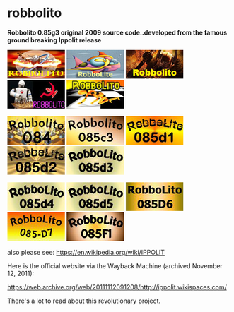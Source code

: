 # robbolito
**Robbolito 0.85g3 original 2009 source code..developed from the famous ground breaking Ippolit release**

![alt tag](https://raw.githubusercontent.com/FireFather/robbolito/master/logos/robbolito.png)
![alt tag](https://raw.githubusercontent.com/FireFather/robbolito/master/logos/robbolite.bmp)
![alt tag](https://raw.githubusercontent.com/FireFather/robbolito/master/logos/robbolito.bmp)
![alt tag](https://raw.githubusercontent.com/FireFather/robbolito/master/logos/robbolito_2.bmp)
![alt tag](https://raw.githubusercontent.com/FireFather/robbolito/master/logos/robbolito_3.bmp)

![alt tag](https://raw.githubusercontent.com/FireFather/robbolito/master/logos/robbolito084.bmp)
![alt tag](https://raw.githubusercontent.com/FireFather/robbolito/master/logos/robbolito085c3.bmp)
![alt tag](https://raw.githubusercontent.com/FireFather/robbolito/master/logos/robbolito085d1.bmp)
![alt tag](https://raw.githubusercontent.com/FireFather/robbolito/master/logos/robbolito085d2.bmp)
![alt tag](https://raw.githubusercontent.com/FireFather/robbolito/master/logos/robbolito085d3.bmp)

![alt tag](https://raw.githubusercontent.com/FireFather/robbolito/master/logos/robbolito085d4.bmp)
![alt tag](https://raw.githubusercontent.com/FireFather/robbolito/master/logos/robbolito085d5.bmp)
![alt tag](https://raw.githubusercontent.com/FireFather/robbolito/master/logos/robbolito085d6.bmp)
![alt tag](https://raw.githubusercontent.com/FireFather/robbolito/master/logos/robbolito085d7.bmp)
![alt tag](https://raw.githubusercontent.com/FireFather/robbolito/master/logos/robbolito085f1.bmp)

also please see:
https://en.wikipedia.org/wiki/IPPOLIT

Here is the official website via the Wayback Machine (archived November 12, 2011):

https://web.archive.org/web/20111112091208/http://ippolit.wikispaces.com/

There's a lot to read about this revolutionary project.



